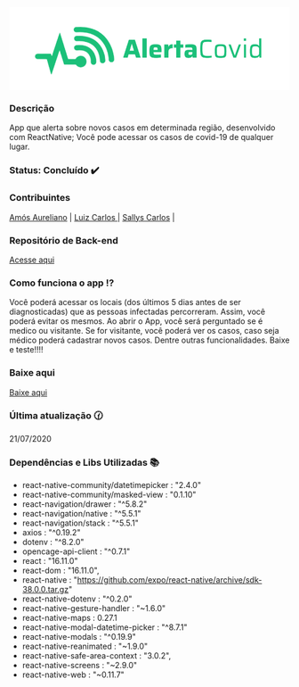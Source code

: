 <img align="center" src="/logoIndex.png">

### Descrição
App que alerta sobre novos casos em determinada região, desenvolvido com ReactNative;
Você pode acessar os casos de covid-19 de qualquer lugar.

### Status: Concluído :heavy_check_mark:

### Contribuintes
[Amós Aureliano](https://github.com/AurelianoAmosG20) |
[Luiz Carlos ](https://github.com/LuizCarlosVilela) |
[Sallys Carlos](https://github.com/scsSilva) | 
### Repositório de Back-end
[Acesse aqui](https://github.com/LuizCarlosVilela/backend)
### Como funciona o app :interrobang:
Você poderá acessar os locais (dos últimos 5 dias antes de ser diagnosticadas) que as pessoas infectadas percorreram. Assim, você poderá evitar os mesmos.
Ao abrir o App, você será perguntado se é medico ou visitante. Se for visitante, você poderá ver os casos, caso seja médico poderá cadastrar novos casos. Dentre outras funcionalidades. Baixe e teste!!!!
### Baixe aqui
[Baixe aqui](https://drive.google.com/file/d/1t6firgQTVsma88AFtUwEXSJV3_asru-B/view?usp=sharing)
### Última atualização :clock130:
21/07/2020
### Dependências e Libs Utilizadas :books:
- react-native-community/datetimepicker : "2.4.0"
- react-native-community/masked-view :  "0.1.10"
- react-navigation/drawer : "^5.8.2"
- react-navigation/native : "^5.5.1"
- react-navigation/stack : "^5.5.1"
- axios : "^0.19.2" 
- dotenv : "^8.2.0"
- opencage-api-client : "^0.7.1" 
- react : "16.11.0" 
- react-dom : "16.11.0",
- react-native : "https://github.com/expo/react-native/archive/sdk-38.0.0.tar.gz" 
- react-native-dotenv : "^0.2.0" 
- react-native-gesture-handler : "~1.6.0" 
- react-native-maps :  0.27.1  
- react-native-modal-datetime-picker : "^8.7.1" 
- react-native-modals : "^0.19.9" 
- react-native-reanimated : "~1.9.0" 
- react-native-safe-area-context : "3.0.2",
- react-native-screens : "~2.9.0" 
- react-native-web : "~0.11.7"


